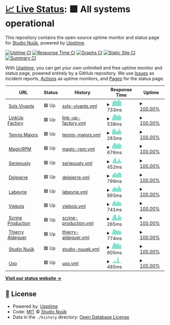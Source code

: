 # [📈 Live Status](https://status.nuuk.fr): <!--live status--> **🟩 All systems operational**

This repository contains the open-source uptime monitor and status page for [Studio Nuük](nuuk.fr), powered by [Upptime](https://github.com/upptime/upptime).

[![Uptime CI](https://github.com/studionuuk/nuuktime/workflows/Uptime%20CI/badge.svg)](https://github.com/studionuuk/nuuktime/actions?query=workflow%3A%22Uptime+CI%22)
[![Response Time CI](https://github.com/studionuuk/nuuktime/workflows/Response%20Time%20CI/badge.svg)](https://github.com/studionuuk/nuuktime/actions?query=workflow%3A%22Response+Time+CI%22)
[![Graphs CI](https://github.com/studionuuk/nuuktime/workflows/Graphs%20CI/badge.svg)](https://github.com/studionuuk/nuuktime/actions?query=workflow%3A%22Graphs+CI%22)
[![Static Site CI](https://github.com/studionuuk/nuuktime/workflows/Static%20Site%20CI/badge.svg)](https://github.com/studionuuk/nuuktime/actions?query=workflow%3A%22Static+Site+CI%22)
[![Summary CI](https://github.com/studionuuk/nuuktime/workflows/Summary%20CI/badge.svg)](https://github.com/studionuuk/nuuktime/actions?query=workflow%3A%22Summary+CI%22)

With [Upptime](https://upptime.js.org), you can get your own unlimited and free uptime monitor and status page, powered entirely by a GitHub repository. We use [Issues](https://github.com/studionuuk/nuuktime/issues) as incident reports, [Actions](https://github.com/studionuuk/nuuktime/actions) as uptime monitors, and [Pages](https://status.nuuk.fr) for the status page.

<!--start: status pages-->
<!-- This summary is generated by Upptime (https://github.com/upptime/upptime) -->
<!-- Do not edit this manually, your changes will be overwritten -->
<!-- prettier-ignore -->
| URL | Status | History | Response Time | Uptime |
| --- | ------ | ------- | ------------- | ------ |
| <img alt="" src="https://favicons.githubusercontent.com/www.solsvivants.org" height="13"> [Sols Vivants](https://www.solsvivants.org/) | 🟩 Up | [sols-vivants.yml](https://github.com/studionuuk/nuuktime/commits/HEAD/history/sols-vivants.yml) | <details><summary><img alt="Response time graph" src="./graphs/sols-vivants/response-time-week.png" height="20"> 733ms</summary><br><a href="https://status.nuuk.fr/history/sols-vivants"><img alt="Response time 670" src="https://img.shields.io/endpoint?url=https%3A%2F%2Fraw.githubusercontent.com%2Fstudionuuk%2Fnuuktime%2FHEAD%2Fapi%2Fsols-vivants%2Fresponse-time.json"></a><br><a href="https://status.nuuk.fr/history/sols-vivants"><img alt="24-hour response time 719" src="https://img.shields.io/endpoint?url=https%3A%2F%2Fraw.githubusercontent.com%2Fstudionuuk%2Fnuuktime%2FHEAD%2Fapi%2Fsols-vivants%2Fresponse-time-day.json"></a><br><a href="https://status.nuuk.fr/history/sols-vivants"><img alt="7-day response time 733" src="https://img.shields.io/endpoint?url=https%3A%2F%2Fraw.githubusercontent.com%2Fstudionuuk%2Fnuuktime%2FHEAD%2Fapi%2Fsols-vivants%2Fresponse-time-week.json"></a><br><a href="https://status.nuuk.fr/history/sols-vivants"><img alt="30-day response time 697" src="https://img.shields.io/endpoint?url=https%3A%2F%2Fraw.githubusercontent.com%2Fstudionuuk%2Fnuuktime%2FHEAD%2Fapi%2Fsols-vivants%2Fresponse-time-month.json"></a><br><a href="https://status.nuuk.fr/history/sols-vivants"><img alt="1-year response time 670" src="https://img.shields.io/endpoint?url=https%3A%2F%2Fraw.githubusercontent.com%2Fstudionuuk%2Fnuuktime%2FHEAD%2Fapi%2Fsols-vivants%2Fresponse-time-year.json"></a></details> | <details><summary><a href="https://status.nuuk.fr/history/sols-vivants">100.00%</a></summary><a href="https://status.nuuk.fr/history/sols-vivants"><img alt="All-time uptime 100.00%" src="https://img.shields.io/endpoint?url=https%3A%2F%2Fraw.githubusercontent.com%2Fstudionuuk%2Fnuuktime%2FHEAD%2Fapi%2Fsols-vivants%2Fuptime.json"></a><br><a href="https://status.nuuk.fr/history/sols-vivants"><img alt="24-hour uptime 100.00%" src="https://img.shields.io/endpoint?url=https%3A%2F%2Fraw.githubusercontent.com%2Fstudionuuk%2Fnuuktime%2FHEAD%2Fapi%2Fsols-vivants%2Fuptime-day.json"></a><br><a href="https://status.nuuk.fr/history/sols-vivants"><img alt="7-day uptime 100.00%" src="https://img.shields.io/endpoint?url=https%3A%2F%2Fraw.githubusercontent.com%2Fstudionuuk%2Fnuuktime%2FHEAD%2Fapi%2Fsols-vivants%2Fuptime-week.json"></a><br><a href="https://status.nuuk.fr/history/sols-vivants"><img alt="30-day uptime 100.00%" src="https://img.shields.io/endpoint?url=https%3A%2F%2Fraw.githubusercontent.com%2Fstudionuuk%2Fnuuktime%2FHEAD%2Fapi%2Fsols-vivants%2Fuptime-month.json"></a><br><a href="https://status.nuuk.fr/history/sols-vivants"><img alt="1-year uptime 100.00%" src="https://img.shields.io/endpoint?url=https%3A%2F%2Fraw.githubusercontent.com%2Fstudionuuk%2Fnuuktime%2FHEAD%2Fapi%2Fsols-vivants%2Fuptime-year.json"></a></details>
| <img alt="" src="https://favicons.githubusercontent.com/linkupfactory.com" height="13"> [LinkUp Factory](https://linkupfactory.com/) | 🟩 Up | [link-up-factory.yml](https://github.com/studionuuk/nuuktime/commits/HEAD/history/link-up-factory.yml) | <details><summary><img alt="Response time graph" src="./graphs/link-up-factory/response-time-week.png" height="20"> 538ms</summary><br><a href="https://status.nuuk.fr/history/link-up-factory"><img alt="Response time 576" src="https://img.shields.io/endpoint?url=https%3A%2F%2Fraw.githubusercontent.com%2Fstudionuuk%2Fnuuktime%2FHEAD%2Fapi%2Flink-up-factory%2Fresponse-time.json"></a><br><a href="https://status.nuuk.fr/history/link-up-factory"><img alt="24-hour response time 461" src="https://img.shields.io/endpoint?url=https%3A%2F%2Fraw.githubusercontent.com%2Fstudionuuk%2Fnuuktime%2FHEAD%2Fapi%2Flink-up-factory%2Fresponse-time-day.json"></a><br><a href="https://status.nuuk.fr/history/link-up-factory"><img alt="7-day response time 538" src="https://img.shields.io/endpoint?url=https%3A%2F%2Fraw.githubusercontent.com%2Fstudionuuk%2Fnuuktime%2FHEAD%2Fapi%2Flink-up-factory%2Fresponse-time-week.json"></a><br><a href="https://status.nuuk.fr/history/link-up-factory"><img alt="30-day response time 523" src="https://img.shields.io/endpoint?url=https%3A%2F%2Fraw.githubusercontent.com%2Fstudionuuk%2Fnuuktime%2FHEAD%2Fapi%2Flink-up-factory%2Fresponse-time-month.json"></a><br><a href="https://status.nuuk.fr/history/link-up-factory"><img alt="1-year response time 576" src="https://img.shields.io/endpoint?url=https%3A%2F%2Fraw.githubusercontent.com%2Fstudionuuk%2Fnuuktime%2FHEAD%2Fapi%2Flink-up-factory%2Fresponse-time-year.json"></a></details> | <details><summary><a href="https://status.nuuk.fr/history/link-up-factory">100.00%</a></summary><a href="https://status.nuuk.fr/history/link-up-factory"><img alt="All-time uptime 100.00%" src="https://img.shields.io/endpoint?url=https%3A%2F%2Fraw.githubusercontent.com%2Fstudionuuk%2Fnuuktime%2FHEAD%2Fapi%2Flink-up-factory%2Fuptime.json"></a><br><a href="https://status.nuuk.fr/history/link-up-factory"><img alt="24-hour uptime 100.00%" src="https://img.shields.io/endpoint?url=https%3A%2F%2Fraw.githubusercontent.com%2Fstudionuuk%2Fnuuktime%2FHEAD%2Fapi%2Flink-up-factory%2Fuptime-day.json"></a><br><a href="https://status.nuuk.fr/history/link-up-factory"><img alt="7-day uptime 100.00%" src="https://img.shields.io/endpoint?url=https%3A%2F%2Fraw.githubusercontent.com%2Fstudionuuk%2Fnuuktime%2FHEAD%2Fapi%2Flink-up-factory%2Fuptime-week.json"></a><br><a href="https://status.nuuk.fr/history/link-up-factory"><img alt="30-day uptime 100.00%" src="https://img.shields.io/endpoint?url=https%3A%2F%2Fraw.githubusercontent.com%2Fstudionuuk%2Fnuuktime%2FHEAD%2Fapi%2Flink-up-factory%2Fuptime-month.json"></a><br><a href="https://status.nuuk.fr/history/link-up-factory"><img alt="1-year uptime 100.00%" src="https://img.shields.io/endpoint?url=https%3A%2F%2Fraw.githubusercontent.com%2Fstudionuuk%2Fnuuktime%2FHEAD%2Fapi%2Flink-up-factory%2Fuptime-year.json"></a></details>
| <img alt="" src="https://favicons.githubusercontent.com/www.tennismajors.com" height="13"> [Tennis Majors](https://www.tennismajors.com/) | 🟩 Up | [tennis-majors.yml](https://github.com/studionuuk/nuuktime/commits/HEAD/history/tennis-majors.yml) | <details><summary><img alt="Response time graph" src="./graphs/tennis-majors/response-time-week.png" height="20"> 283ms</summary><br><a href="https://status.nuuk.fr/history/tennis-majors"><img alt="Response time 742" src="https://img.shields.io/endpoint?url=https%3A%2F%2Fraw.githubusercontent.com%2Fstudionuuk%2Fnuuktime%2FHEAD%2Fapi%2Ftennis-majors%2Fresponse-time.json"></a><br><a href="https://status.nuuk.fr/history/tennis-majors"><img alt="24-hour response time 340" src="https://img.shields.io/endpoint?url=https%3A%2F%2Fraw.githubusercontent.com%2Fstudionuuk%2Fnuuktime%2FHEAD%2Fapi%2Ftennis-majors%2Fresponse-time-day.json"></a><br><a href="https://status.nuuk.fr/history/tennis-majors"><img alt="7-day response time 283" src="https://img.shields.io/endpoint?url=https%3A%2F%2Fraw.githubusercontent.com%2Fstudionuuk%2Fnuuktime%2FHEAD%2Fapi%2Ftennis-majors%2Fresponse-time-week.json"></a><br><a href="https://status.nuuk.fr/history/tennis-majors"><img alt="30-day response time 657" src="https://img.shields.io/endpoint?url=https%3A%2F%2Fraw.githubusercontent.com%2Fstudionuuk%2Fnuuktime%2FHEAD%2Fapi%2Ftennis-majors%2Fresponse-time-month.json"></a><br><a href="https://status.nuuk.fr/history/tennis-majors"><img alt="1-year response time 742" src="https://img.shields.io/endpoint?url=https%3A%2F%2Fraw.githubusercontent.com%2Fstudionuuk%2Fnuuktime%2FHEAD%2Fapi%2Ftennis-majors%2Fresponse-time-year.json"></a></details> | <details><summary><a href="https://status.nuuk.fr/history/tennis-majors">100.00%</a></summary><a href="https://status.nuuk.fr/history/tennis-majors"><img alt="All-time uptime 99.98%" src="https://img.shields.io/endpoint?url=https%3A%2F%2Fraw.githubusercontent.com%2Fstudionuuk%2Fnuuktime%2FHEAD%2Fapi%2Ftennis-majors%2Fuptime.json"></a><br><a href="https://status.nuuk.fr/history/tennis-majors"><img alt="24-hour uptime 100.00%" src="https://img.shields.io/endpoint?url=https%3A%2F%2Fraw.githubusercontent.com%2Fstudionuuk%2Fnuuktime%2FHEAD%2Fapi%2Ftennis-majors%2Fuptime-day.json"></a><br><a href="https://status.nuuk.fr/history/tennis-majors"><img alt="7-day uptime 100.00%" src="https://img.shields.io/endpoint?url=https%3A%2F%2Fraw.githubusercontent.com%2Fstudionuuk%2Fnuuktime%2FHEAD%2Fapi%2Ftennis-majors%2Fuptime-week.json"></a><br><a href="https://status.nuuk.fr/history/tennis-majors"><img alt="30-day uptime 100.00%" src="https://img.shields.io/endpoint?url=https%3A%2F%2Fraw.githubusercontent.com%2Fstudionuuk%2Fnuuktime%2FHEAD%2Fapi%2Ftennis-majors%2Fuptime-month.json"></a><br><a href="https://status.nuuk.fr/history/tennis-majors"><img alt="1-year uptime 99.98%" src="https://img.shields.io/endpoint?url=https%3A%2F%2Fraw.githubusercontent.com%2Fstudionuuk%2Fnuuktime%2FHEAD%2Fapi%2Ftennis-majors%2Fuptime-year.json"></a></details>
| <img alt="" src="https://favicons.githubusercontent.com/www.magicrpm.com" height="13"> [MagicRPM](https://www.magicrpm.com/) | 🟩 Up | [magic-rpm.yml](https://github.com/studionuuk/nuuktime/commits/HEAD/history/magic-rpm.yml) | <details><summary><img alt="Response time graph" src="./graphs/magic-rpm/response-time-week.png" height="20"> 676ms</summary><br><a href="https://status.nuuk.fr/history/magic-rpm"><img alt="Response time 650" src="https://img.shields.io/endpoint?url=https%3A%2F%2Fraw.githubusercontent.com%2Fstudionuuk%2Fnuuktime%2FHEAD%2Fapi%2Fmagic-rpm%2Fresponse-time.json"></a><br><a href="https://status.nuuk.fr/history/magic-rpm"><img alt="24-hour response time 554" src="https://img.shields.io/endpoint?url=https%3A%2F%2Fraw.githubusercontent.com%2Fstudionuuk%2Fnuuktime%2FHEAD%2Fapi%2Fmagic-rpm%2Fresponse-time-day.json"></a><br><a href="https://status.nuuk.fr/history/magic-rpm"><img alt="7-day response time 676" src="https://img.shields.io/endpoint?url=https%3A%2F%2Fraw.githubusercontent.com%2Fstudionuuk%2Fnuuktime%2FHEAD%2Fapi%2Fmagic-rpm%2Fresponse-time-week.json"></a><br><a href="https://status.nuuk.fr/history/magic-rpm"><img alt="30-day response time 650" src="https://img.shields.io/endpoint?url=https%3A%2F%2Fraw.githubusercontent.com%2Fstudionuuk%2Fnuuktime%2FHEAD%2Fapi%2Fmagic-rpm%2Fresponse-time-month.json"></a><br><a href="https://status.nuuk.fr/history/magic-rpm"><img alt="1-year response time 650" src="https://img.shields.io/endpoint?url=https%3A%2F%2Fraw.githubusercontent.com%2Fstudionuuk%2Fnuuktime%2FHEAD%2Fapi%2Fmagic-rpm%2Fresponse-time-year.json"></a></details> | <details><summary><a href="https://status.nuuk.fr/history/magic-rpm">100.00%</a></summary><a href="https://status.nuuk.fr/history/magic-rpm"><img alt="All-time uptime 100.00%" src="https://img.shields.io/endpoint?url=https%3A%2F%2Fraw.githubusercontent.com%2Fstudionuuk%2Fnuuktime%2FHEAD%2Fapi%2Fmagic-rpm%2Fuptime.json"></a><br><a href="https://status.nuuk.fr/history/magic-rpm"><img alt="24-hour uptime 100.00%" src="https://img.shields.io/endpoint?url=https%3A%2F%2Fraw.githubusercontent.com%2Fstudionuuk%2Fnuuktime%2FHEAD%2Fapi%2Fmagic-rpm%2Fuptime-day.json"></a><br><a href="https://status.nuuk.fr/history/magic-rpm"><img alt="7-day uptime 100.00%" src="https://img.shields.io/endpoint?url=https%3A%2F%2Fraw.githubusercontent.com%2Fstudionuuk%2Fnuuktime%2FHEAD%2Fapi%2Fmagic-rpm%2Fuptime-week.json"></a><br><a href="https://status.nuuk.fr/history/magic-rpm"><img alt="30-day uptime 100.00%" src="https://img.shields.io/endpoint?url=https%3A%2F%2Fraw.githubusercontent.com%2Fstudionuuk%2Fnuuktime%2FHEAD%2Fapi%2Fmagic-rpm%2Fuptime-month.json"></a><br><a href="https://status.nuuk.fr/history/magic-rpm"><img alt="1-year uptime 100.00%" src="https://img.shields.io/endpoint?url=https%3A%2F%2Fraw.githubusercontent.com%2Fstudionuuk%2Fnuuktime%2FHEAD%2Fapi%2Fmagic-rpm%2Fuptime-year.json"></a></details>
| <img alt="" src="https://favicons.githubusercontent.com/www.serieously.com" height="13"> [Serieously](https://www.serieously.com/) | 🟩 Up | [serieously.yml](https://github.com/studionuuk/nuuktime/commits/HEAD/history/serieously.yml) | <details><summary><img alt="Response time graph" src="./graphs/serieously/response-time-week.png" height="20"> 452ms</summary><br><a href="https://status.nuuk.fr/history/serieously"><img alt="Response time 681" src="https://img.shields.io/endpoint?url=https%3A%2F%2Fraw.githubusercontent.com%2Fstudionuuk%2Fnuuktime%2FHEAD%2Fapi%2Fserieously%2Fresponse-time.json"></a><br><a href="https://status.nuuk.fr/history/serieously"><img alt="24-hour response time 220" src="https://img.shields.io/endpoint?url=https%3A%2F%2Fraw.githubusercontent.com%2Fstudionuuk%2Fnuuktime%2FHEAD%2Fapi%2Fserieously%2Fresponse-time-day.json"></a><br><a href="https://status.nuuk.fr/history/serieously"><img alt="7-day response time 452" src="https://img.shields.io/endpoint?url=https%3A%2F%2Fraw.githubusercontent.com%2Fstudionuuk%2Fnuuktime%2FHEAD%2Fapi%2Fserieously%2Fresponse-time-week.json"></a><br><a href="https://status.nuuk.fr/history/serieously"><img alt="30-day response time 401" src="https://img.shields.io/endpoint?url=https%3A%2F%2Fraw.githubusercontent.com%2Fstudionuuk%2Fnuuktime%2FHEAD%2Fapi%2Fserieously%2Fresponse-time-month.json"></a><br><a href="https://status.nuuk.fr/history/serieously"><img alt="1-year response time 681" src="https://img.shields.io/endpoint?url=https%3A%2F%2Fraw.githubusercontent.com%2Fstudionuuk%2Fnuuktime%2FHEAD%2Fapi%2Fserieously%2Fresponse-time-year.json"></a></details> | <details><summary><a href="https://status.nuuk.fr/history/serieously">100.00%</a></summary><a href="https://status.nuuk.fr/history/serieously"><img alt="All-time uptime 99.99%" src="https://img.shields.io/endpoint?url=https%3A%2F%2Fraw.githubusercontent.com%2Fstudionuuk%2Fnuuktime%2FHEAD%2Fapi%2Fserieously%2Fuptime.json"></a><br><a href="https://status.nuuk.fr/history/serieously"><img alt="24-hour uptime 100.00%" src="https://img.shields.io/endpoint?url=https%3A%2F%2Fraw.githubusercontent.com%2Fstudionuuk%2Fnuuktime%2FHEAD%2Fapi%2Fserieously%2Fuptime-day.json"></a><br><a href="https://status.nuuk.fr/history/serieously"><img alt="7-day uptime 100.00%" src="https://img.shields.io/endpoint?url=https%3A%2F%2Fraw.githubusercontent.com%2Fstudionuuk%2Fnuuktime%2FHEAD%2Fapi%2Fserieously%2Fuptime-week.json"></a><br><a href="https://status.nuuk.fr/history/serieously"><img alt="30-day uptime 100.00%" src="https://img.shields.io/endpoint?url=https%3A%2F%2Fraw.githubusercontent.com%2Fstudionuuk%2Fnuuktime%2FHEAD%2Fapi%2Fserieously%2Fuptime-month.json"></a><br><a href="https://status.nuuk.fr/history/serieously"><img alt="1-year uptime 99.99%" src="https://img.shields.io/endpoint?url=https%3A%2F%2Fraw.githubusercontent.com%2Fstudionuuk%2Fnuuktime%2FHEAD%2Fapi%2Fserieously%2Fuptime-year.json"></a></details>
| <img alt="" src="https://favicons.githubusercontent.com/www.delpierre.com" height="13"> [Delpierre](https://www.delpierre.com/) | 🟩 Up | [delpierre.yml](https://github.com/studionuuk/nuuktime/commits/HEAD/history/delpierre.yml) | <details><summary><img alt="Response time graph" src="./graphs/delpierre/response-time-week.png" height="20"> 799ms</summary><br><a href="https://status.nuuk.fr/history/delpierre"><img alt="Response time 820" src="https://img.shields.io/endpoint?url=https%3A%2F%2Fraw.githubusercontent.com%2Fstudionuuk%2Fnuuktime%2FHEAD%2Fapi%2Fdelpierre%2Fresponse-time.json"></a><br><a href="https://status.nuuk.fr/history/delpierre"><img alt="24-hour response time 926" src="https://img.shields.io/endpoint?url=https%3A%2F%2Fraw.githubusercontent.com%2Fstudionuuk%2Fnuuktime%2FHEAD%2Fapi%2Fdelpierre%2Fresponse-time-day.json"></a><br><a href="https://status.nuuk.fr/history/delpierre"><img alt="7-day response time 799" src="https://img.shields.io/endpoint?url=https%3A%2F%2Fraw.githubusercontent.com%2Fstudionuuk%2Fnuuktime%2FHEAD%2Fapi%2Fdelpierre%2Fresponse-time-week.json"></a><br><a href="https://status.nuuk.fr/history/delpierre"><img alt="30-day response time 712" src="https://img.shields.io/endpoint?url=https%3A%2F%2Fraw.githubusercontent.com%2Fstudionuuk%2Fnuuktime%2FHEAD%2Fapi%2Fdelpierre%2Fresponse-time-month.json"></a><br><a href="https://status.nuuk.fr/history/delpierre"><img alt="1-year response time 820" src="https://img.shields.io/endpoint?url=https%3A%2F%2Fraw.githubusercontent.com%2Fstudionuuk%2Fnuuktime%2FHEAD%2Fapi%2Fdelpierre%2Fresponse-time-year.json"></a></details> | <details><summary><a href="https://status.nuuk.fr/history/delpierre">100.00%</a></summary><a href="https://status.nuuk.fr/history/delpierre"><img alt="All-time uptime 100.00%" src="https://img.shields.io/endpoint?url=https%3A%2F%2Fraw.githubusercontent.com%2Fstudionuuk%2Fnuuktime%2FHEAD%2Fapi%2Fdelpierre%2Fuptime.json"></a><br><a href="https://status.nuuk.fr/history/delpierre"><img alt="24-hour uptime 100.00%" src="https://img.shields.io/endpoint?url=https%3A%2F%2Fraw.githubusercontent.com%2Fstudionuuk%2Fnuuktime%2FHEAD%2Fapi%2Fdelpierre%2Fuptime-day.json"></a><br><a href="https://status.nuuk.fr/history/delpierre"><img alt="7-day uptime 100.00%" src="https://img.shields.io/endpoint?url=https%3A%2F%2Fraw.githubusercontent.com%2Fstudionuuk%2Fnuuktime%2FHEAD%2Fapi%2Fdelpierre%2Fuptime-week.json"></a><br><a href="https://status.nuuk.fr/history/delpierre"><img alt="30-day uptime 100.00%" src="https://img.shields.io/endpoint?url=https%3A%2F%2Fraw.githubusercontent.com%2Fstudionuuk%2Fnuuktime%2FHEAD%2Fapi%2Fdelpierre%2Fuptime-month.json"></a><br><a href="https://status.nuuk.fr/history/delpierre"><img alt="1-year uptime 100.00%" src="https://img.shields.io/endpoint?url=https%3A%2F%2Fraw.githubusercontent.com%2Fstudionuuk%2Fnuuktime%2FHEAD%2Fapi%2Fdelpierre%2Fuptime-year.json"></a></details>
| <img alt="" src="https://favicons.githubusercontent.com/www.labeyrie.com" height="13"> [Labeyrie](https://www.labeyrie.com/) | 🟩 Up | [labeyrie.yml](https://github.com/studionuuk/nuuktime/commits/HEAD/history/labeyrie.yml) | <details><summary><img alt="Response time graph" src="./graphs/labeyrie/response-time-week.png" height="20"> 893ms</summary><br><a href="https://status.nuuk.fr/history/labeyrie"><img alt="Response time 931" src="https://img.shields.io/endpoint?url=https%3A%2F%2Fraw.githubusercontent.com%2Fstudionuuk%2Fnuuktime%2FHEAD%2Fapi%2Flabeyrie%2Fresponse-time.json"></a><br><a href="https://status.nuuk.fr/history/labeyrie"><img alt="24-hour response time 859" src="https://img.shields.io/endpoint?url=https%3A%2F%2Fraw.githubusercontent.com%2Fstudionuuk%2Fnuuktime%2FHEAD%2Fapi%2Flabeyrie%2Fresponse-time-day.json"></a><br><a href="https://status.nuuk.fr/history/labeyrie"><img alt="7-day response time 893" src="https://img.shields.io/endpoint?url=https%3A%2F%2Fraw.githubusercontent.com%2Fstudionuuk%2Fnuuktime%2FHEAD%2Fapi%2Flabeyrie%2Fresponse-time-week.json"></a><br><a href="https://status.nuuk.fr/history/labeyrie"><img alt="30-day response time 976" src="https://img.shields.io/endpoint?url=https%3A%2F%2Fraw.githubusercontent.com%2Fstudionuuk%2Fnuuktime%2FHEAD%2Fapi%2Flabeyrie%2Fresponse-time-month.json"></a><br><a href="https://status.nuuk.fr/history/labeyrie"><img alt="1-year response time 931" src="https://img.shields.io/endpoint?url=https%3A%2F%2Fraw.githubusercontent.com%2Fstudionuuk%2Fnuuktime%2FHEAD%2Fapi%2Flabeyrie%2Fresponse-time-year.json"></a></details> | <details><summary><a href="https://status.nuuk.fr/history/labeyrie">100.00%</a></summary><a href="https://status.nuuk.fr/history/labeyrie"><img alt="All-time uptime 100.00%" src="https://img.shields.io/endpoint?url=https%3A%2F%2Fraw.githubusercontent.com%2Fstudionuuk%2Fnuuktime%2FHEAD%2Fapi%2Flabeyrie%2Fuptime.json"></a><br><a href="https://status.nuuk.fr/history/labeyrie"><img alt="24-hour uptime 100.00%" src="https://img.shields.io/endpoint?url=https%3A%2F%2Fraw.githubusercontent.com%2Fstudionuuk%2Fnuuktime%2FHEAD%2Fapi%2Flabeyrie%2Fuptime-day.json"></a><br><a href="https://status.nuuk.fr/history/labeyrie"><img alt="7-day uptime 100.00%" src="https://img.shields.io/endpoint?url=https%3A%2F%2Fraw.githubusercontent.com%2Fstudionuuk%2Fnuuktime%2FHEAD%2Fapi%2Flabeyrie%2Fuptime-week.json"></a><br><a href="https://status.nuuk.fr/history/labeyrie"><img alt="30-day uptime 100.00%" src="https://img.shields.io/endpoint?url=https%3A%2F%2Fraw.githubusercontent.com%2Fstudionuuk%2Fnuuktime%2FHEAD%2Fapi%2Flabeyrie%2Fuptime-month.json"></a><br><a href="https://status.nuuk.fr/history/labeyrie"><img alt="1-year uptime 100.00%" src="https://img.shields.io/endpoint?url=https%3A%2F%2Fraw.githubusercontent.com%2Fstudionuuk%2Fnuuktime%2FHEAD%2Fapi%2Flabeyrie%2Fuptime-year.json"></a></details>
| <img alt="" src="https://favicons.githubusercontent.com/viebois-champdieu.fr" height="13"> [Viebois](https://viebois-champdieu.fr/) | 🟩 Up | [viebois.yml](https://github.com/studionuuk/nuuktime/commits/HEAD/history/viebois.yml) | <details><summary><img alt="Response time graph" src="./graphs/viebois/response-time-week.png" height="20"> 741ms</summary><br><a href="https://status.nuuk.fr/history/viebois"><img alt="Response time 823" src="https://img.shields.io/endpoint?url=https%3A%2F%2Fraw.githubusercontent.com%2Fstudionuuk%2Fnuuktime%2FHEAD%2Fapi%2Fviebois%2Fresponse-time.json"></a><br><a href="https://status.nuuk.fr/history/viebois"><img alt="24-hour response time 634" src="https://img.shields.io/endpoint?url=https%3A%2F%2Fraw.githubusercontent.com%2Fstudionuuk%2Fnuuktime%2FHEAD%2Fapi%2Fviebois%2Fresponse-time-day.json"></a><br><a href="https://status.nuuk.fr/history/viebois"><img alt="7-day response time 741" src="https://img.shields.io/endpoint?url=https%3A%2F%2Fraw.githubusercontent.com%2Fstudionuuk%2Fnuuktime%2FHEAD%2Fapi%2Fviebois%2Fresponse-time-week.json"></a><br><a href="https://status.nuuk.fr/history/viebois"><img alt="30-day response time 713" src="https://img.shields.io/endpoint?url=https%3A%2F%2Fraw.githubusercontent.com%2Fstudionuuk%2Fnuuktime%2FHEAD%2Fapi%2Fviebois%2Fresponse-time-month.json"></a><br><a href="https://status.nuuk.fr/history/viebois"><img alt="1-year response time 823" src="https://img.shields.io/endpoint?url=https%3A%2F%2Fraw.githubusercontent.com%2Fstudionuuk%2Fnuuktime%2FHEAD%2Fapi%2Fviebois%2Fresponse-time-year.json"></a></details> | <details><summary><a href="https://status.nuuk.fr/history/viebois">100.00%</a></summary><a href="https://status.nuuk.fr/history/viebois"><img alt="All-time uptime 99.99%" src="https://img.shields.io/endpoint?url=https%3A%2F%2Fraw.githubusercontent.com%2Fstudionuuk%2Fnuuktime%2FHEAD%2Fapi%2Fviebois%2Fuptime.json"></a><br><a href="https://status.nuuk.fr/history/viebois"><img alt="24-hour uptime 100.00%" src="https://img.shields.io/endpoint?url=https%3A%2F%2Fraw.githubusercontent.com%2Fstudionuuk%2Fnuuktime%2FHEAD%2Fapi%2Fviebois%2Fuptime-day.json"></a><br><a href="https://status.nuuk.fr/history/viebois"><img alt="7-day uptime 100.00%" src="https://img.shields.io/endpoint?url=https%3A%2F%2Fraw.githubusercontent.com%2Fstudionuuk%2Fnuuktime%2FHEAD%2Fapi%2Fviebois%2Fuptime-week.json"></a><br><a href="https://status.nuuk.fr/history/viebois"><img alt="30-day uptime 99.92%" src="https://img.shields.io/endpoint?url=https%3A%2F%2Fraw.githubusercontent.com%2Fstudionuuk%2Fnuuktime%2FHEAD%2Fapi%2Fviebois%2Fuptime-month.json"></a><br><a href="https://status.nuuk.fr/history/viebois"><img alt="1-year uptime 99.99%" src="https://img.shields.io/endpoint?url=https%3A%2F%2Fraw.githubusercontent.com%2Fstudionuuk%2Fnuuktime%2FHEAD%2Fapi%2Fviebois%2Fuptime-year.json"></a></details>
| <img alt="" src="https://favicons.githubusercontent.com/scrineprod.fr" height="13"> [Scrine Production](https://scrineprod.fr/) | 🟩 Up | [scrine-production.yml](https://github.com/studionuuk/nuuktime/commits/HEAD/history/scrine-production.yml) | <details><summary><img alt="Response time graph" src="./graphs/scrine-production/response-time-week.png" height="20"> 265ms</summary><br><a href="https://status.nuuk.fr/history/scrine-production"><img alt="Response time 263" src="https://img.shields.io/endpoint?url=https%3A%2F%2Fraw.githubusercontent.com%2Fstudionuuk%2Fnuuktime%2FHEAD%2Fapi%2Fscrine-production%2Fresponse-time.json"></a><br><a href="https://status.nuuk.fr/history/scrine-production"><img alt="24-hour response time 301" src="https://img.shields.io/endpoint?url=https%3A%2F%2Fraw.githubusercontent.com%2Fstudionuuk%2Fnuuktime%2FHEAD%2Fapi%2Fscrine-production%2Fresponse-time-day.json"></a><br><a href="https://status.nuuk.fr/history/scrine-production"><img alt="7-day response time 265" src="https://img.shields.io/endpoint?url=https%3A%2F%2Fraw.githubusercontent.com%2Fstudionuuk%2Fnuuktime%2FHEAD%2Fapi%2Fscrine-production%2Fresponse-time-week.json"></a><br><a href="https://status.nuuk.fr/history/scrine-production"><img alt="30-day response time 243" src="https://img.shields.io/endpoint?url=https%3A%2F%2Fraw.githubusercontent.com%2Fstudionuuk%2Fnuuktime%2FHEAD%2Fapi%2Fscrine-production%2Fresponse-time-month.json"></a><br><a href="https://status.nuuk.fr/history/scrine-production"><img alt="1-year response time 263" src="https://img.shields.io/endpoint?url=https%3A%2F%2Fraw.githubusercontent.com%2Fstudionuuk%2Fnuuktime%2FHEAD%2Fapi%2Fscrine-production%2Fresponse-time-year.json"></a></details> | <details><summary><a href="https://status.nuuk.fr/history/scrine-production">100.00%</a></summary><a href="https://status.nuuk.fr/history/scrine-production"><img alt="All-time uptime 99.98%" src="https://img.shields.io/endpoint?url=https%3A%2F%2Fraw.githubusercontent.com%2Fstudionuuk%2Fnuuktime%2FHEAD%2Fapi%2Fscrine-production%2Fuptime.json"></a><br><a href="https://status.nuuk.fr/history/scrine-production"><img alt="24-hour uptime 100.00%" src="https://img.shields.io/endpoint?url=https%3A%2F%2Fraw.githubusercontent.com%2Fstudionuuk%2Fnuuktime%2FHEAD%2Fapi%2Fscrine-production%2Fuptime-day.json"></a><br><a href="https://status.nuuk.fr/history/scrine-production"><img alt="7-day uptime 100.00%" src="https://img.shields.io/endpoint?url=https%3A%2F%2Fraw.githubusercontent.com%2Fstudionuuk%2Fnuuktime%2FHEAD%2Fapi%2Fscrine-production%2Fuptime-week.json"></a><br><a href="https://status.nuuk.fr/history/scrine-production"><img alt="30-day uptime 100.00%" src="https://img.shields.io/endpoint?url=https%3A%2F%2Fraw.githubusercontent.com%2Fstudionuuk%2Fnuuktime%2FHEAD%2Fapi%2Fscrine-production%2Fuptime-month.json"></a><br><a href="https://status.nuuk.fr/history/scrine-production"><img alt="1-year uptime 99.98%" src="https://img.shields.io/endpoint?url=https%3A%2F%2Fraw.githubusercontent.com%2Fstudionuuk%2Fnuuktime%2FHEAD%2Fapi%2Fscrine-production%2Fuptime-year.json"></a></details>
| <img alt="" src="https://favicons.githubusercontent.com/aldeguer-thierry-avocat.fr" height="13"> [Thierry Aldeguer](https://aldeguer-thierry-avocat.fr/) | 🟩 Up | [thierry-aldeguer.yml](https://github.com/studionuuk/nuuktime/commits/HEAD/history/thierry-aldeguer.yml) | <details><summary><img alt="Response time graph" src="./graphs/thierry-aldeguer/response-time-week.png" height="20"> 774ms</summary><br><a href="https://status.nuuk.fr/history/thierry-aldeguer"><img alt="Response time 813" src="https://img.shields.io/endpoint?url=https%3A%2F%2Fraw.githubusercontent.com%2Fstudionuuk%2Fnuuktime%2FHEAD%2Fapi%2Fthierry-aldeguer%2Fresponse-time.json"></a><br><a href="https://status.nuuk.fr/history/thierry-aldeguer"><img alt="24-hour response time 591" src="https://img.shields.io/endpoint?url=https%3A%2F%2Fraw.githubusercontent.com%2Fstudionuuk%2Fnuuktime%2FHEAD%2Fapi%2Fthierry-aldeguer%2Fresponse-time-day.json"></a><br><a href="https://status.nuuk.fr/history/thierry-aldeguer"><img alt="7-day response time 774" src="https://img.shields.io/endpoint?url=https%3A%2F%2Fraw.githubusercontent.com%2Fstudionuuk%2Fnuuktime%2FHEAD%2Fapi%2Fthierry-aldeguer%2Fresponse-time-week.json"></a><br><a href="https://status.nuuk.fr/history/thierry-aldeguer"><img alt="30-day response time 835" src="https://img.shields.io/endpoint?url=https%3A%2F%2Fraw.githubusercontent.com%2Fstudionuuk%2Fnuuktime%2FHEAD%2Fapi%2Fthierry-aldeguer%2Fresponse-time-month.json"></a><br><a href="https://status.nuuk.fr/history/thierry-aldeguer"><img alt="1-year response time 813" src="https://img.shields.io/endpoint?url=https%3A%2F%2Fraw.githubusercontent.com%2Fstudionuuk%2Fnuuktime%2FHEAD%2Fapi%2Fthierry-aldeguer%2Fresponse-time-year.json"></a></details> | <details><summary><a href="https://status.nuuk.fr/history/thierry-aldeguer">100.00%</a></summary><a href="https://status.nuuk.fr/history/thierry-aldeguer"><img alt="All-time uptime 99.98%" src="https://img.shields.io/endpoint?url=https%3A%2F%2Fraw.githubusercontent.com%2Fstudionuuk%2Fnuuktime%2FHEAD%2Fapi%2Fthierry-aldeguer%2Fuptime.json"></a><br><a href="https://status.nuuk.fr/history/thierry-aldeguer"><img alt="24-hour uptime 100.00%" src="https://img.shields.io/endpoint?url=https%3A%2F%2Fraw.githubusercontent.com%2Fstudionuuk%2Fnuuktime%2FHEAD%2Fapi%2Fthierry-aldeguer%2Fuptime-day.json"></a><br><a href="https://status.nuuk.fr/history/thierry-aldeguer"><img alt="7-day uptime 100.00%" src="https://img.shields.io/endpoint?url=https%3A%2F%2Fraw.githubusercontent.com%2Fstudionuuk%2Fnuuktime%2FHEAD%2Fapi%2Fthierry-aldeguer%2Fuptime-week.json"></a><br><a href="https://status.nuuk.fr/history/thierry-aldeguer"><img alt="30-day uptime 100.00%" src="https://img.shields.io/endpoint?url=https%3A%2F%2Fraw.githubusercontent.com%2Fstudionuuk%2Fnuuktime%2FHEAD%2Fapi%2Fthierry-aldeguer%2Fuptime-month.json"></a><br><a href="https://status.nuuk.fr/history/thierry-aldeguer"><img alt="1-year uptime 99.98%" src="https://img.shields.io/endpoint?url=https%3A%2F%2Fraw.githubusercontent.com%2Fstudionuuk%2Fnuuktime%2FHEAD%2Fapi%2Fthierry-aldeguer%2Fuptime-year.json"></a></details>
| <img alt="" src="https://favicons.githubusercontent.com/nuuk.fr" height="13"> [Studio Nuük](https://nuuk.fr/) | 🟩 Up | [studio-nuuek.yml](https://github.com/studionuuk/nuuktime/commits/HEAD/history/studio-nuuek.yml) | <details><summary><img alt="Response time graph" src="./graphs/studio-nuuek/response-time-week.png" height="20"> 605ms</summary><br><a href="https://status.nuuk.fr/history/studio-nuuek"><img alt="Response time 690" src="https://img.shields.io/endpoint?url=https%3A%2F%2Fraw.githubusercontent.com%2Fstudionuuk%2Fnuuktime%2FHEAD%2Fapi%2Fstudio-nuuek%2Fresponse-time.json"></a><br><a href="https://status.nuuk.fr/history/studio-nuuek"><img alt="24-hour response time 555" src="https://img.shields.io/endpoint?url=https%3A%2F%2Fraw.githubusercontent.com%2Fstudionuuk%2Fnuuktime%2FHEAD%2Fapi%2Fstudio-nuuek%2Fresponse-time-day.json"></a><br><a href="https://status.nuuk.fr/history/studio-nuuek"><img alt="7-day response time 605" src="https://img.shields.io/endpoint?url=https%3A%2F%2Fraw.githubusercontent.com%2Fstudionuuk%2Fnuuktime%2FHEAD%2Fapi%2Fstudio-nuuek%2Fresponse-time-week.json"></a><br><a href="https://status.nuuk.fr/history/studio-nuuek"><img alt="30-day response time 666" src="https://img.shields.io/endpoint?url=https%3A%2F%2Fraw.githubusercontent.com%2Fstudionuuk%2Fnuuktime%2FHEAD%2Fapi%2Fstudio-nuuek%2Fresponse-time-month.json"></a><br><a href="https://status.nuuk.fr/history/studio-nuuek"><img alt="1-year response time 690" src="https://img.shields.io/endpoint?url=https%3A%2F%2Fraw.githubusercontent.com%2Fstudionuuk%2Fnuuktime%2FHEAD%2Fapi%2Fstudio-nuuek%2Fresponse-time-year.json"></a></details> | <details><summary><a href="https://status.nuuk.fr/history/studio-nuuek">100.00%</a></summary><a href="https://status.nuuk.fr/history/studio-nuuek"><img alt="All-time uptime 99.93%" src="https://img.shields.io/endpoint?url=https%3A%2F%2Fraw.githubusercontent.com%2Fstudionuuk%2Fnuuktime%2FHEAD%2Fapi%2Fstudio-nuuek%2Fuptime.json"></a><br><a href="https://status.nuuk.fr/history/studio-nuuek"><img alt="24-hour uptime 100.00%" src="https://img.shields.io/endpoint?url=https%3A%2F%2Fraw.githubusercontent.com%2Fstudionuuk%2Fnuuktime%2FHEAD%2Fapi%2Fstudio-nuuek%2Fuptime-day.json"></a><br><a href="https://status.nuuk.fr/history/studio-nuuek"><img alt="7-day uptime 100.00%" src="https://img.shields.io/endpoint?url=https%3A%2F%2Fraw.githubusercontent.com%2Fstudionuuk%2Fnuuktime%2FHEAD%2Fapi%2Fstudio-nuuek%2Fuptime-week.json"></a><br><a href="https://status.nuuk.fr/history/studio-nuuek"><img alt="30-day uptime 99.92%" src="https://img.shields.io/endpoint?url=https%3A%2F%2Fraw.githubusercontent.com%2Fstudionuuk%2Fnuuktime%2FHEAD%2Fapi%2Fstudio-nuuek%2Fuptime-month.json"></a><br><a href="https://status.nuuk.fr/history/studio-nuuek"><img alt="1-year uptime 99.93%" src="https://img.shields.io/endpoint?url=https%3A%2F%2Fraw.githubusercontent.com%2Fstudionuuk%2Fnuuktime%2FHEAD%2Fapi%2Fstudio-nuuek%2Fuptime-year.json"></a></details>
| <img alt="" src="https://favicons.githubusercontent.com/with-uxo.com" height="13"> [Uxo](https://with-uxo.com) | 🟩 Up | [uxo.yml](https://github.com/studionuuk/nuuktime/commits/HEAD/history/uxo.yml) | <details><summary><img alt="Response time graph" src="./graphs/uxo/response-time-week.png" height="20"> 485ms</summary><br><a href="https://status.nuuk.fr/history/uxo"><img alt="Response time 313" src="https://img.shields.io/endpoint?url=https%3A%2F%2Fraw.githubusercontent.com%2Fstudionuuk%2Fnuuktime%2FHEAD%2Fapi%2Fuxo%2Fresponse-time.json"></a><br><a href="https://status.nuuk.fr/history/uxo"><img alt="24-hour response time 86" src="https://img.shields.io/endpoint?url=https%3A%2F%2Fraw.githubusercontent.com%2Fstudionuuk%2Fnuuktime%2FHEAD%2Fapi%2Fuxo%2Fresponse-time-day.json"></a><br><a href="https://status.nuuk.fr/history/uxo"><img alt="7-day response time 485" src="https://img.shields.io/endpoint?url=https%3A%2F%2Fraw.githubusercontent.com%2Fstudionuuk%2Fnuuktime%2FHEAD%2Fapi%2Fuxo%2Fresponse-time-week.json"></a><br><a href="https://status.nuuk.fr/history/uxo"><img alt="30-day response time 304" src="https://img.shields.io/endpoint?url=https%3A%2F%2Fraw.githubusercontent.com%2Fstudionuuk%2Fnuuktime%2FHEAD%2Fapi%2Fuxo%2Fresponse-time-month.json"></a><br><a href="https://status.nuuk.fr/history/uxo"><img alt="1-year response time 313" src="https://img.shields.io/endpoint?url=https%3A%2F%2Fraw.githubusercontent.com%2Fstudionuuk%2Fnuuktime%2FHEAD%2Fapi%2Fuxo%2Fresponse-time-year.json"></a></details> | <details><summary><a href="https://status.nuuk.fr/history/uxo">100.00%</a></summary><a href="https://status.nuuk.fr/history/uxo"><img alt="All-time uptime 99.97%" src="https://img.shields.io/endpoint?url=https%3A%2F%2Fraw.githubusercontent.com%2Fstudionuuk%2Fnuuktime%2FHEAD%2Fapi%2Fuxo%2Fuptime.json"></a><br><a href="https://status.nuuk.fr/history/uxo"><img alt="24-hour uptime 100.00%" src="https://img.shields.io/endpoint?url=https%3A%2F%2Fraw.githubusercontent.com%2Fstudionuuk%2Fnuuktime%2FHEAD%2Fapi%2Fuxo%2Fuptime-day.json"></a><br><a href="https://status.nuuk.fr/history/uxo"><img alt="7-day uptime 100.00%" src="https://img.shields.io/endpoint?url=https%3A%2F%2Fraw.githubusercontent.com%2Fstudionuuk%2Fnuuktime%2FHEAD%2Fapi%2Fuxo%2Fuptime-week.json"></a><br><a href="https://status.nuuk.fr/history/uxo"><img alt="30-day uptime 100.00%" src="https://img.shields.io/endpoint?url=https%3A%2F%2Fraw.githubusercontent.com%2Fstudionuuk%2Fnuuktime%2FHEAD%2Fapi%2Fuxo%2Fuptime-month.json"></a><br><a href="https://status.nuuk.fr/history/uxo"><img alt="1-year uptime 99.97%" src="https://img.shields.io/endpoint?url=https%3A%2F%2Fraw.githubusercontent.com%2Fstudionuuk%2Fnuuktime%2FHEAD%2Fapi%2Fuxo%2Fuptime-year.json"></a></details>

<!--end: status pages-->

[**Visit our status website →**](https://status.nuuk.fr)

## 📄 License

- Powered by: [Upptime](https://github.com/upptime/upptime)
- Code: [MIT](./LICENSE) © [Studio Nuük](nuuk.fr)
- Data in the `./history` directory: [Open Database License](https://opendatacommons.org/licenses/odbl/1-0/)
